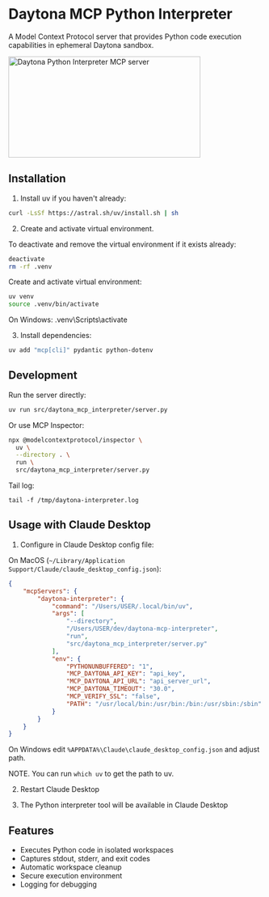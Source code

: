 # Daytona MCP Python Interpreter

A Model Context Protocol server that provides Python code execution capabilities in ephemeral Daytona sandbox.

<a href="https://glama.ai/mcp/servers/hj7jlxkxpk"><img width="380" height="200" src="https://glama.ai/mcp/servers/hj7jlxkxpk/badge" alt="Daytona Python Interpreter MCP server" /></a>

## Installation

1. Install uv if you haven't already:
```bash
curl -LsSf https://astral.sh/uv/install.sh | sh
```

2. Create and activate virtual environment.

To deactivate and remove the virtual environment if it exists already:
```bash
deactivate
rm -rf .venv 
```

Create and activate virtual environment:
```bash
uv venv
source .venv/bin/activate 
```
On Windows: .venv\Scripts\activate

3. Install dependencies:
```bash
uv add "mcp[cli]" pydantic python-dotenv
```

## Development

Run the server directly:
```bash
uv run src/daytona_mcp_interpreter/server.py
```

Or use MCP Inspector:
```bash
npx @modelcontextprotocol/inspector \
  uv \
  --directory . \
  run \
  src/daytona_mcp_interpreter/server.py
```

Tail log:
```
tail -f /tmp/daytona-interpreter.log
```

## Usage with Claude Desktop

1. Configure in Claude Desktop config file:

On MacOS (`~/Library/Application Support/Claude/claude_desktop_config.json`):
```json
{
    "mcpServers": {
        "daytona-interpreter": {
            "command": "/Users/USER/.local/bin/uv",
            "args": [
                "--directory",
                "/Users/USER/dev/daytona-mcp-interpreter",
                "run",
                "src/daytona_mcp_interpreter/server.py"
            ],
            "env": {
                "PYTHONUNBUFFERED": "1",
                "MCP_DAYTONA_API_KEY": "api_key",
                "MCP_DAYTONA_API_URL": "api_server_url",
                "MCP_DAYTONA_TIMEOUT": "30.0",
                "MCP_VERIFY_SSL": "false",
                "PATH": "/usr/local/bin:/usr/bin:/bin:/usr/sbin:/sbin"
            }
        }
    }
}
```

On Windows edit `%APPDATA%\Claude\claude_desktop_config.json` and adjust path.

NOTE. You can run `which uv` to get the path to uv.

2. Restart Claude Desktop

3. The Python interpreter tool will be available in Claude Desktop

## Features

- Executes Python code in isolated workspaces
- Captures stdout, stderr, and exit codes
- Automatic workspace cleanup
- Secure execution environment
- Logging for debugging
